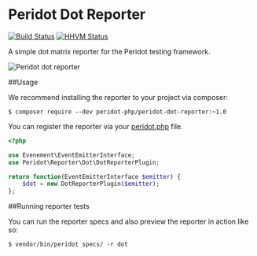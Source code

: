 Peridot Dot Reporter
====================

[![Build Status](https://travis-ci.org/peridot-php/peridot-dot-reporter.png)](https://travis-ci.org/peridot-php/peridot-dot-reporter) [![HHVM Status](http://hhvm.h4cc.de/badge/peridot-php/peridot-dot-reporter.svg)](http://hhvm.h4cc.de/package/peridot-php/peridot-dot-reporter)

A simple dot matrix reporter for the Peridot testing framework.

![Peridot dot reporter](https://raw.github.com/peridot-php/peridot-dot-reporter/master/output.png "Peridot dot reporter in action")

##Usage

We recommend installing the reporter to your project via composer:

```
$ composer require --dev peridot-php/peridot-dot-reporter:~1.0
```

You can register the reporter via your [peridot.php](http://peridot-php.github.io/#plugins) file.

```php
<?php

use Evenement\EventEmitterInterface;
use Peridot\Reporter\Dot\DotReporterPlugin;

return function(EventEmitterInterface $emitter) {
    $dot = new DotReporterPlugin($emitter);
};
```

##Running reporter tests

You can run the reporter specs and also preview the reporter in action like so:

```
$ vendor/bin/peridot specs/ -r dot
```
